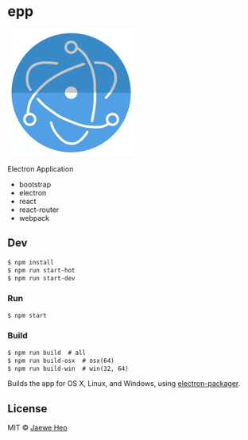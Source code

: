 # epp

<img src='assets/epp.png' width=256 />

Electron Application

- bootstrap
- electron
- react
- react-router
- webpack


## Dev

```
$ npm install
$ npm run start-hot
$ npm run start-dev
```

### Run

```
$ npm start
```

### Build

```
$ npm run build  # all
$ npm run build-osx  # osx(64)
$ npm run build-win  # win(32, 64)
```

Builds the app for OS X, Linux, and Windows, using [electron-packager](https://github.com/maxogden/electron-packager).


## License

MIT © [Jaewe Heo](http://import.re)
